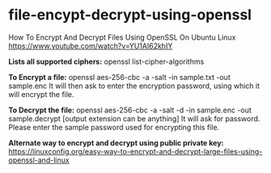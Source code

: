 # file-encypt-decrypt-using-openssl #

How To Encrypt And Decrypt Files Using OpenSSL On Ubuntu Linux
https://www.youtube.com/watch?v=YU1AI62khIY

**Lists all supported ciphers:**
openssl list-cipher-algorithms

**To Encrypt a file:**
openssl aes-256-cbc -a -salt -in sample.txt -out sample.enc
It will then ask to enter the encryption password, using which it will encrypt the file.

**To Decrypt the file:**
openssl aes-256-cbc -a -salt -d -in sample.enc -out sample.decrypt   [output extension can be anything]
It will ask for password. Please enter the sample password used for encrypting this file.

**Alternate way to encrypt and decrypt using public private key:**
https://linuxconfig.org/easy-way-to-encrypt-and-decrypt-large-files-using-openssl-and-linux
